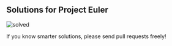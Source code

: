 ## Solutions for Project Euler

![solved](https://projecteuler.net/profile/takuti.png)

If you know smarter solutions, please send pull requests freely!

